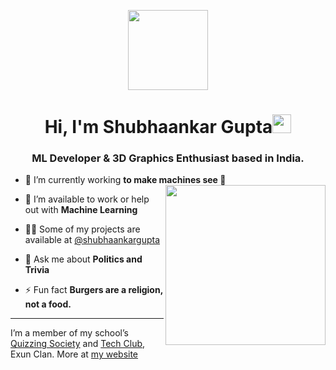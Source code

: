 <p align="center">
    <img style="width:8rem; height:auto" src="https://cdn.dribbble.com/users/1787323/screenshots/10091971/media/d43c019bfeff34be8816481e843ea8c1.png"/>
  </p>
  
  <h1 align="center">Hi, I'm Shubhaankar Gupta<img width="30px" src="https://raw.githubusercontent.com/iampavangandhi/iampavangandhi/master/gifs/Hi.gif"></h1>
  <h3 font-size="20" align="center">ML Developer & 3D Graphics Enthusiast based in India.</h3>
  
  
  - 🌱 I’m currently working **to make machines see 👀** <img align="right" style="width:16rem; height:auto" src="https://i0.wp.com/i.giphy.com/media/nGMnDqebzDcfm/giphy-downsized.gif?w=770&ssl=1"/>
  
  - 🤝 I’m available to work or help out with **Machine Learning**
  
  - 👨‍💻 Some of my projects are available at [@shubhaankargupta](https://github.com/shubhaankargupta)
  
  - 💬 Ask me about **Politics and Trivia**
  
  - ⚡ Fun fact **Burgers are a religion, not a food.**
  

  ---
  
   
 I’m a member of my school’s [Quizzing Society](https://qcdpsrkp.xyz) and [Tech Club](https://exunclan.com), Exun Clan.
 More at [my website](https://shubhaankar.me)
  
